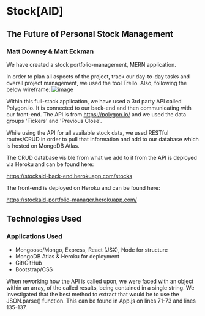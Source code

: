 # Stock[AID]

## The Future of Personal Stock Management

### Matt Downey & Matt Eckman

We have created a stock portfolio-management, MERN application.

In order to plan all aspects of the project, track our day-to-day tasks and overall project management, we used the tool Trello. Also, following the below wireframe:
![image](https://user-images.githubusercontent.com/70616807/171883797-5abec77b-8c11-4f90-b138-c8afeaf5c4a8.png)



Within this full-stack application, we have used a 3rd party API called Polygon.io. It is connected to our back-end and then communicating with our front-end. The API is from https://polygon.io/ and we used the data groups 'Tickers' and 'Previous Close'.

While using the API for all available stock data, we used RESTful routes/CRUD in order to pull that information and add to our database which is hosted on MongoDB Atlas.

The CRUD database visible from what we add to it from the API is deployed via Heroku and can be found here:

https://stockaid-back-end.herokuapp.com/stocks


The front-end is deployed on Heroku and can be found here:

https://stockaid-portfolio-manager.herokuapp.com/



## Technologies Used

### Applications Used

- Mongoose/Mongo, Express, React (JSX), Node for structure
- MongoDB Atlas & Heroku for deployment
- Git/GitHub
- Bootstrap/CSS


When reworking how the API is called upon, we were faced with an object within an array, of the called results, being contained in a single string. We investigated that the best method to extract that would be to use the JSON.parse() function. This can be found in App.js on lines 71-73 and lines 135-137.
